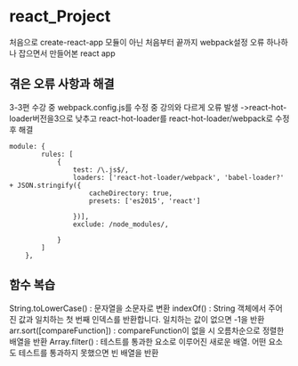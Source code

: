 # react_Project

처음으로 create-react-app 모듈이 아닌 처음부터 끝까지 webpack설정 오류 하나하나 잡으면서 만들어본 react app

## 겪은 오류 사항과 해결

3-3편 수강 중 webpack.config.js를 수정 중 강의와 다르게 오류 발생 ->react-hot-loader버전을3으로 낮추고
react-hot-loader를 react-hot-loader/webpack로 수정 후 해결

```
module: {
        rules: [
            {
                test: /\.js$/,
                loaders: ['react-hot-loader/webpack', 'babel-loader?' + JSON.stringify({
                    cacheDirectory: true,
                    presets: ['es2015', 'react']

                })],
                exclude: /node_modules/,

            }
        ]
    },
```

## 함수 복습

String.toLowerCase() : 문자열을 소문자로 변환
indexOf() : String 객체에서 주어진 값과 일치하는 첫 번째 인덱스를 반환합니다. 일치하는 값이 없으면 -1을 반환
arr.sort([compareFunction]) :  compareFunction이 없을 시 오름차순으로 정렬한 배열을 반환
Array.filter() : 테스트를 통과한 요소로 이루어진 새로운 배열. 어떤 요소도 테스트를 통과하지 못했으면 빈 배열을 반환